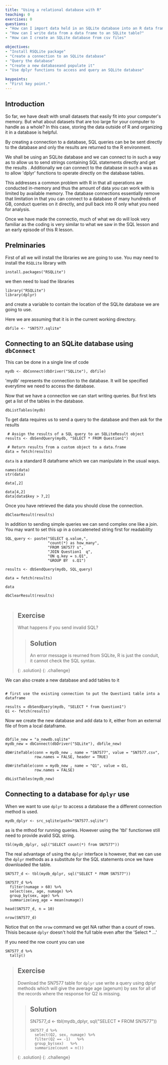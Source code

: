 ```yaml
---
title: "Using a relational database with R"
teaching: 0
exercises: 0
questions:
- "How can I import data held in an SQLite database into an R data frame?"
- "How can I write data from a data frame to an SQLite table?"
- "How can I create an SQLite database from csv files"

objectives:
- "Install RSQLite package"
- "Create a connection to an SQLite database"
- "Query the database"
- "Create a new databaseand populate it"
- "Use dplyr functions to access and query an SQLite database"

keypoints:
- "First key point."
---
```


## Introduction

So far, we have dealt with small datasets that easily fit into your computer's memory. But what about datasets that are too large for your computer to handle as a whole? In this case, storing the data outside of R and organizing it in a database is helpful. 

By creating a connection to a database, SQL queries can be be sent directly to the database and only the results are returned to the R environment.

We shall be using an SQLite database and we can connect to in such a way as to allow us to send strings containing SQL statements directly and get the results . Additionally we can connect to the database in such a was as to allow 'dplyr' functions to operate directly on the database tables.

This addresses a common problem with R in that all operations are conducted
in-memory and thus the amount of data you can work with is limited by available
memory. The database connections essentially remove that limitation in that you
can connect to a database of many hundreds of GB, conduct queries on it directly, and pull
back into R only what you need for analysis.

Once we have made the connectio, much of what we do will look very familiar as the coding is very similar to what we saw in the SQL lesson and an early episode of this R lesson.

## Prelminaries 

First of all we will install the libraries we are going to use. You may need to install the `RSQLite` library with

~~~
install.packages("RSQLite")
~~~

we then need to load the libraries

~~~
library("RSQLite")
library(dplyr)
~~~

and create a variable to contain the location of the SQLite database we are going to use.

Here we are assuming that it is in the current working directory.

~~~
dbfile <- "SN7577.sqlite"
~~~

## Connecting to an SQLite database using `dbConnect`

This can be done in a single line of code

~~~
mydb <- dbConnect(dbDriver("SQLite"), dbfile)
~~~

'mydb' represents the connection to the database. It will be specified everytime we need to access the database.

Now that we have a connection we can start writing queries. But first lets get a list of the tables in the database.

~~~
dbListTables(mydb)
~~~

To get data requires us to send a query to the database and then ask for the results 

~~~
 # Assign the results of a SQL query to an SQLiteResult object
results <- dbSendQuery(mydb, "SELECT * FROM Question1")

 # Return results from a custom object to a data.frame
data = fetch(results)
~~~

`data` is a standard R dataframe which we can manipulate in the usual ways.

~~~
names(data)
str(data)

data[,2]

data[4,2]
data[data$key > 7,2]
~~~

Once you have retrieved the data you should close the connection.

~~~
dbClearResult(results)
~~~

In addition to sending simple queries we can send complex one like a join.
You may want to set this up in a concateneted string first for readability

~~~
SQL_query <- paste("SELECT q.value,",
                   "count(*) as how_many",
                   "FROM SN7577 s",
                   "JOIN Question1  q",
                   "ON q.key = s.Q1",
                   "GROUP BY  s.Q1")

results <- dbSendQuery(mydb, SQL_query)

data = fetch(results)

data

dbClearResult(results)


~~~

> ## Exercise
>
> What happens if you send invalid SQL?
> 
> > ## Solution
> > 
> > An error message is reurned from SQLite, R is just the conduit, it cannot check the SQL syntax.
> > 
> > 
> {: .solution}
{: .challenge}


We can also create a new database and add tables to it

~~~

# first use the existing connection to put the Question1 table into a dataframe

results = dbSendQuery(mydb, "SELECT * from Question1")
Q1 <- fetch(results)
~~~

Now we create the new database and add data to it, either from an external file of from a local dataframe.

~~~

dbfile_new = "a_newdb.sqlite"
mydb_new = dbConnect(dbDriver("SQLite"), dbfile_new)

dbWriteTable(conn = mydb_new , name = "SN7577", value = "SN7577.csv", 
             row.names = FALSE, header = TRUE)

dbWriteTable(conn = mydb_new , name = "Q1", value = Q1, 
             row.names = FALSE)

dbListTables(mydb_new)
~~~

## Connecting to a database for `dplyr` use

When we want to use `dplyr` to access a database the a different connection method is used.

~~~
mydb_dplyr <- src_sqlite(path="SN7577.sqlite")
~~~

as is the mthod for running queries. However using the 'tbl' functionwe still need to provide avalid SQL string.

~~~
tbl(mydb_dplyr, sql("SELECT count(*) from SN7577"))
~~~

The real advantage of using the `dplyr` interface is however, that we can use the `dplyr` methods as a substitute for the SQL statements once we have downloaded the table.

~~~
SN7577_d <- tbl(mydb_dplyr, sql("SELECT * FROM SN7577"))

SN7577_d %>%
  filter(numage > 60) %>%
  select(sex, age, numage) %>%
  group_by(sex, age) %>%
  summarize(avg_age = mean(numage))

head(SN7577_d, n = 10)

nrow(SN7577_d)
~~~

Notice that on the `nrow` command we get NA rather than a count of rows. Thisis because `dplyr` doesn't hold the full table even after the 'Select * ...' 

If you need the row count you can use 

~~~
SN7577_d %>%
  tally()
~~~

> ## Exercise
>
> Download the SN7577 table for `dplyr` use
> write a query using dplyr methods which will give the average age (agenum) by sex for all of the records where
> the response for Q2 is missing.
> 
> > ## Solution
> > 
> > SN7577_d <- tbl(mydb_dplyr, sql("SELECT * FROM SN7577"))
> > 
> > ~~~
> > SN7577_d %>%
> >   select(Q2, sex, numage) %>%
> >   filter(Q2 == -1)   %>%
> >   group_by(sex)   %>%
> >   summarize(count = n())
> > ~~~
> > 
> {: .solution}
{: .challenge}

